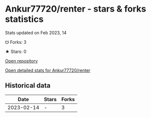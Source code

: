 # Ankur77720/renter - stars & forks statistics

Stats updated on Feb 2023, 14

☋ Forks: 3

★ Stars: 0

[Open repository](https://github.com/Ankur77720/renter)

[Open detailed stats for Ankur77720/renter](https://reviewgithub.com/rep/Ankur77720/renter)

## Historical data
| Date | Stars | Forks |
|------|-------|-------|
| 2023-02-14 | - | 3 | 

